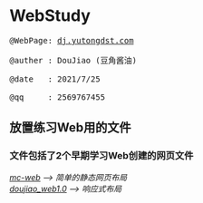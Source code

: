 # WebStudy
<pre>
@WebPage: <a href="http://dj.yutongdst.com/">dj.yutongdst.com</a> </br>
@auther : DouJiao (豆角酱油) </br>
@date   : 2021/7/25 </br>
@qq     : 2569767455 
</pre>

<h2>放置练习Web用的文件</h2>
<h3>文件包括了2个早期学习Web创建的网页文件 </h3>

<i>
<a href="mc-web/index.html">mc-web</a> --> 简单的静态网页布局  </br>
<a href="doujiao_web1.0/index.html">doujiao_web1.0</a> --> 响应式布局 </br>
</i>
